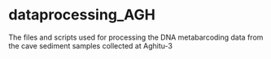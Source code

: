 # dataprocessing_AGH
The files and scripts used for processing the DNA metabarcoding data from the cave sediment samples collected at Aghitu-3
